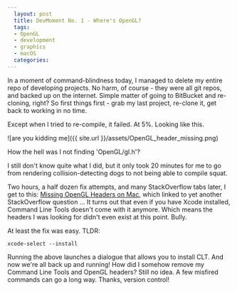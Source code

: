 ```yaml
---
  layout: post
  title: DevMoment No. 1 - Where's OpenGL?
  tags:
  - OpenGL
  - development
  - graphics
  - macOS
  categories:
---
```

In a moment of command-blindness today, I managed to delete my entire repo of developing projects. No harm, of course - they were all git repos, and backed up on the internet. Simple matter of going to BitBucket and re-cloning, right? So first things first - grab my last project, re-clone it, get back to working in no time.

Except when I tried to re-compile, it failed. At 5%. Looking like this.

![are you kidding me]({{ site.url }}/assets/OpenGL_header_missing.png)

How the hell was I not finding 'OpenGL/gl.h'?

I still don't know quite what I did, but it only took 20 minutes for me to go from rendering collision-detecting dogs to not being able to compile squat.

Two hours, a half dozen fix attempts, and many StackOverflow tabs later, I get to this: [Missing OpenGL Headers on Mac](http://stackoverflow.com/questions/18647976/missing-opengl-headers-on-mac), which linked to yet another StackOverflow question ... It turns out that even if you have Xcode installed, Command Line Tools doesn't come with it anymore. Which means the headers I was looking for didn't even exist at this point.
Bully.

At least the fix was easy. TLDR:

    xcode-select --install

Running the above launches a dialogue that allows you to install CLT. And now we're all back up and running!
How did I somehow remove my Command Line Tools and OpenGL headers? Still no idea. A few misfired commands can go a long way. Thanks, version control!
